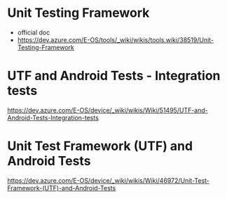
# Unit Testing Framework
- official doc
- https://dev.azure.com/E-OS/tools/_wiki/wikis/tools.wiki/38519/Unit-Testing-Framework


# UTF and Android Tests - Integration tests
https://dev.azure.com/E-OS/device/_wiki/wikis/Wiki/51495/UTF-and-Android-Tests-Integration-tests


# Unit Test Framework (UTF) and Android Tests
https://dev.azure.com/E-OS/device/_wiki/wikis/Wiki/46972/Unit-Test-Framework-(UTF)-and-Android-Tests


